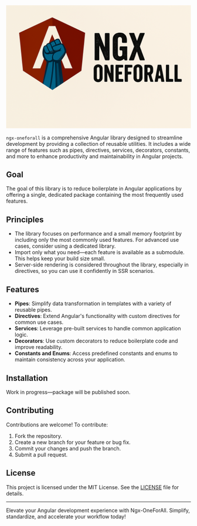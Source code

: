 ![Project Image](https://github.com/love1024/ngx-oneforall/blob/main/projects/ngx-oneforall-docs/public/oneforall.png)

`ngx-oneforall` is a comprehensive Angular library designed to streamline development by providing a collection of reusable utilities. It includes a wide range of features such as pipes, directives, services, decorators, constants, and more to enhance productivity and maintainability in Angular projects.

## Goal

The goal of this library is to reduce boilerplate in Angular applications by offering a single, dedicated package containing the most frequently used features.

## Principles

- The library focuses on performance and a small memory footprint by including only the most commonly used features. For advanced use cases, consider using a dedicated library.
- Import only what you need—each feature is available as a submodule. This helps keep your build size small.
- Server-side rendering is considered throughout the library, especially in directives, so you can use it confidently in SSR scenarios.

## Features

- **Pipes**: Simplify data transformation in templates with a variety of reusable pipes.
- **Directives**: Extend Angular's functionality with custom directives for common use cases.
- **Services**: Leverage pre-built services to handle common application logic.
- **Decorators**: Use custom decorators to reduce boilerplate code and improve readability.
- **Constants and Enums**: Access predefined constants and enums to maintain consistency across your application.

## Installation

Work in progress—package will be published soon.

## Contributing

Contributions are welcome! To contribute:

1. Fork the repository.
2. Create a new branch for your feature or bug fix.
3. Commit your changes and push the branch.
4. Submit a pull request.

## License

This project is licensed under the MIT License. See the [LICENSE](LICENSE) file for details.

---

Elevate your Angular development experience with Ngx-OneForAll. Simplify, standardize, and accelerate your workflow today!
